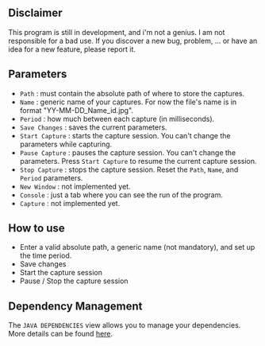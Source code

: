 ## Disclaimer

This program is still in development, and i'm not a genius. I am not responsible for a bad use. If you discover a new bug, problem, ... or have an idea for a new feature, please report it.


## Parameters

 - `Path` : must contain the absolute path of where to store the captures.
 - `Name` : generic name of your captures. For now the file's name is in format "YY-MM-DD_Name_id.jpg".
 - `Period` : how much between each capture (in milliseconds).
 - `Save Changes` : saves the current parameters.
 - `Start Capture` : starts the capture session. You can't change the parameters while capturing.
 - `Pause Capture` : pauses the capture session. You can't change the parameters. Press `Start Capture` to resume the current capture session.
 - `Stop Capture` : stops the capture session. Reset the `Path`, `Name`, and `Period` parameters.
 - `New Window` :  not implemented yet.
 - `Console` : just a tab where you can see the run of the program.
 - `Capture` : not implemented yet.


## How to use

 - Enter a valid absolute path, a generic name (not mandatory), and set up the time period.
 - Save changes
 - Start the capture session
 - Pause / Stop the capture session


## Dependency Management

The `JAVA DEPENDENCIES` view allows you to manage your dependencies. More details can be found [here](https://github.com/microsoft/vscode-java-pack/blob/master/release-notes/v0.9.0.md#work-with-jar-files-directly).
